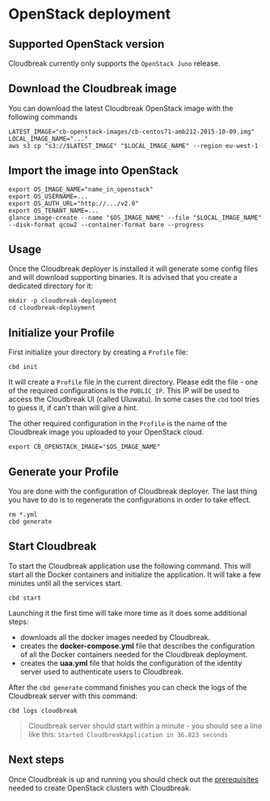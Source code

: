 # OpenStack deployment


## Supported OpenStack version

Cloudbreak currently only supports the `OpenStack Juno` release.

## Download the Cloudbreak image

You can download the latest Cloudbreak OpenStack image with the following commands
```
LATEST_IMAGE="cb-openstack-images/cb-centos71-amb212-2015-10-09.img"
LOCAL_IMAGE_NAME="..."
aws s3 cp "s3://$LATEST_IMAGE" "$LOCAL_IMAGE_NAME" --region eu-west-1
```

## Import the image into OpenStack

```
export OS_IMAGE_NAME="name_in_openstack"
export OS_USERNAME=...
export OS_AUTH_URL="http://.../v2.0"
export OS_TENANT_NAME=...
glance image-create --name "$OS_IMAGE_NAME" --file "$LOCAL_IMAGE_NAME" --disk-format qcow2 --container-format bare --progress
```

## Usage

Once the Cloudbreak deployer is installed it will generate some config files and will download supporting binaries. It is
advised that you create a dedicated directory for it:

```
mkdir -p cloudbreak-deployment
cd cloudbreak-deployment
```

## Initialize your Profile

First initialize your directory by creating a `Profile` file:

```
cbd init
```

It will create a `Profile` file in the current directory. Please edit the file - one of the required configurations is the `PUBLIC_IP`.
This IP will be used to access the Cloudbreak UI (called Uluwatu). In some cases the `cbd` tool tries to guess it, if can't than will give a hint.

The other required configuration in the `Profile` is the name of the Cloudbreak image you uploaded to your OpenStack cloud.

```
export CB_OPENSTACK_IMAGE="$OS_IMAGE_NAME"
```

## Generate your Profile

You are done with the configuration of Cloudbreak deployer. The last thing you have to do is to regenerate the configurations in order to take effect.

```
rm *.yml
cbd generate
```

## Start Cloudbreak

To start the Cloudbreak application use the following command.
This will start all the Docker containers and initialize the application. It will take a few minutes until all the services start.

```
cbd start
```

Launching it the first time will take more time as it does some additional steps:

- downloads all the docker images needed by Cloudbreak.
- creates the **docker-compose.yml** file that describes the configuration of all the Docker containers needed for the Cloudbreak deployment.
- creates the **uaa.yml** file that holds the configuration of the identity server used to authenticate users to Cloudbreak.

After the `cbd generate` command finishes you can check the logs of the Cloudbreak server with this command:

```
cbd logs cloudbreak
```
>Cloudbreak server should start within a minute - you should see a line like this: `Started CloudbreakApplication in 36.823 seconds`

## Next steps

Once Cloudbreak is up and running you should check out the [prerequisites](openstack_pre_prov.md) needed to create OpenStack clusters with Cloudbreak.
